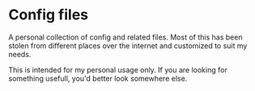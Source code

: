 # Config files

A personal collection of config and related files.
Most of this has been stolen from different places over the internet and
customized to suit my needs.

This is intended for my personal usage only. If you are looking for something
usefull, you'd better look somewhere else.


